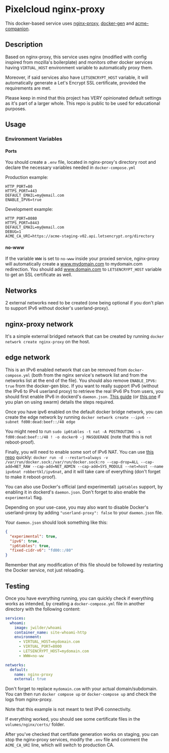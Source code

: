 # Pixelcloud nginx-proxy

This docker-based service uses [nginx-proxy](https://github.com/nginxproxy/nginx-proxy), [docker-gen](https://github.com/nginxproxy/docker-gen) and [acme-companion](https://github.com/nginx-proxy/acme-companion/tree/main/docs).

## Description

Based on nginx-proxy, this service uses nginx (modified with config inspired from mozilla's boilerplate) and monitors other docker services having ``VIRTUAL_HOST`` environment variable to automatically proxy them.

Moreover, if said services also have ``LETSENCRYPT_HOST`` variable, it will automatically generate a Let's Encrypt SSL certificate, provided the requirements are met.

Please keep in mind that this project has VERY opinionated default settings as it's part of a larger whole. This repo is public to be used for educational purposes.

## Usage

### Environment Variables

#### Ports

You should create a ``.env`` file, located in nginx-proxy's directory root and declare the necessary variables needed in ``docker-compose.yml``

Production example:

```
HTTP_PORT=80
HTTPS_PORT=443
DEFAULT_EMAIL=my@email.com
ENABLE_IPV6=true
```

Development example:

```
HTTP_PORT=8080
HTTPS_PORT=8443
DEFAULT_EMAIL=my@email.com
DEBUG=1
ACME_CA_URI=https://acme-staging-v02.api.letsencrypt.org/directory
```

#### no-www

If the variable ``WWW`` is set to ``no-www`` inside your proxied service, nginx-proxy will automatically create a www.mydomain.com to mydomain.com redirection. You should add www.domain.com to ``LETSENCRYPT_HOST`` variable to get an SSL certificate as well.

## Networks

2 external networks need to be created (one being optional if you don't plan to support IPv6 without docker's userland-proxy).

## nginx-proxy network

It's a simple external bridged network that can be created by running ``docker network create nginx-proxy`` on the host.

## edge network

This is an IPv6 enabled network that can be removed from ``docker-compose.yml`` (both from the nginx service's network list and from the networks list at the end of the file). You should also remove ``ENABLE_IPV6: true`` from the docker-gen bloc.
If you want to really support IPv6 (without the IPv6 to IPv4 userland proxy) to retrieve the real IPv6 IPs from users, you should first enable IPv6 in dockerd's ``daemon.json``. [This guide](https://medium.com/@skleeschulte/how-to-enable-ipv6) (or [this one](https://dev.to/joeneville_/build-a-docker-ipv6-network-dfj) if you plan on using swarm) details the steps required.

Once you have ipv6 enabled on the default docker bridge network, you can create the edge network by running ``docker network create --ipv6 --subnet fd00:dead:beef::/48 edge``

You might need to run ``sudo ip6tables -t nat -A POSTROUTING -s fd00:dead:beef::/48 ! -o docker0 -j MASQUERADE`` (note that this is not reboot-proof).

Finally, you will need to enable some sort of IPv6 NAT. You can use [this repo](https://github.com/robbertkl/docker-ipv6nat) quickly: ``docker run -d --restart=always -v /var/run/docker.sock:/var/run/docker.sock:ro --cap-drop=ALL --cap-add=NET_RAW --cap-add=NET_ADMIN --cap-add=SYS_MODULE --net=host --name ipv6nat robbertkl/ipv6nat``, and it will take care of everything (don't forget to make it reboot-proof).

You can also use Docker's official (and experimental) ``ip6tables`` support, by enabling it in dockerd's ``daemon.json``. Don't forget to also enable the ``experimental`` flag.


Depending on your use-case, you may also want to disable Docker's userland-proxy by adding ``"userland-proxy": false`` to your ``daemon.json`` file.

Your ``daemon.json`` should look something like this:

```json
{
  "experimental": true,
  "ipv6": true,
  "ip6tables": true,
  "fixed-cidr-v6": "fd00::/80"
}
```

Remember that any modification of this file should be followed by restarting the Docker service, not just reloading.

## Testing

Once you have everything running, you can quickly check if everything works as intended, by creating a ``docker-compose.yml`` file in another directory with the following content:


```yaml
services:
  whoami:
    image: jwilder/whoami
    container_name: site-whoami-http
    environment:
      - VIRTUAL_HOST=mydomain.com
      - VIRTUAL_PORT=8000
      - LETSENCRYPT_HOST=mydomain.com
      - WWW=no-ww

networks:
  default:
    name: nginx-proxy
    external: true
```

Don't forget to replace ``mydomain.com`` with your actual domain/subdomain. You can then run ``docker compose up`` or ``docker-compose up`` and check the logs from nginx-proxy.

Note that this example is not meant to test IPv6 connectivity.

If everything worked, you should see some certificate files in the ``volumes/nginx/certs/`` folder.

After you've checked that certifiate generation works on staging, you can stop the nginx-proxy services, modify the ``.env`` file and comment the ``ACME_CA_URI`` line, which will switch to production CA.


